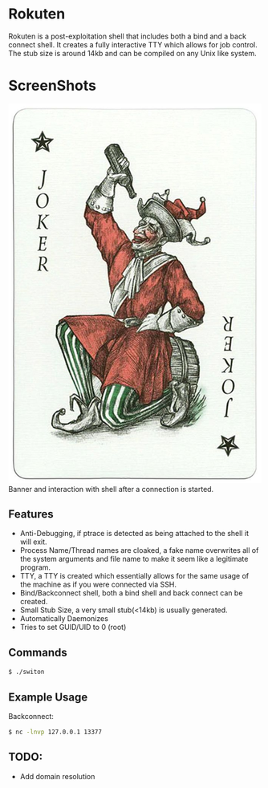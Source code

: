 # Rokuten
Rokuten is a post-exploitation shell that includes both a bind and a back connect shell. It creates a fully interactive TTY which allows for job control. The stub size is around 14kb and can be compiled on any Unix like system.

# ScreenShots
![Screenshot](https://github.com/2326xxxxxxxxxxxx/739812y-0423894182-4-389ur-31289r63-253-0927u--0/blob/main/300%20years%20Poltava%20battle%20Joker%202.jpeg)
Banner and interaction with shell after a connection is started.

## Features
+ Anti-Debugging, if ptrace is detected as being attached to the shell it will exit.
+ Process Name/Thread names are cloaked, a fake name overwrites all of the system arguments and file name to make it seem like a legitimate program.
+ TTY, a TTY is created which essentially allows for the same usage of the machine as if you were connected via SSH.
+ Bind/Backconnect shell, both a bind shell and back connect can be created.
+ Small Stub Size, a very small stub(<14kb) is usually generated.
+ Automatically Daemonizes
+ Tries to set GUID/UID to 0 (root)

## Commands
```bash
$ ./switon

```
## Example Usage
Backconnect:
```bash
$ nc -lnvp 127.0.0.1 13377
```
## TODO:
+ Add domain resolution
